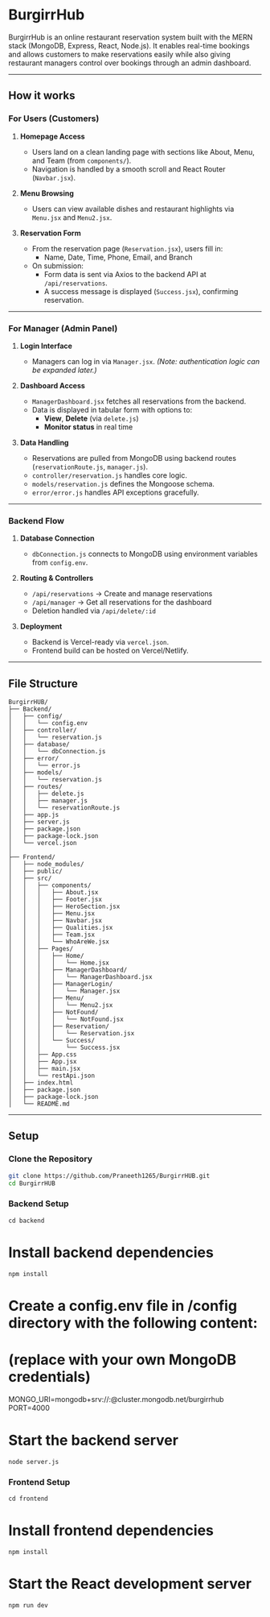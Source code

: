 # BurgirrHub
BurgirrHub is an online restaurant reservation system built with the MERN stack (MongoDB, Express, React, Node.js). It enables real-time bookings and allows customers to make reservations easily while also giving restaurant managers control over bookings through an admin dashboard.

----------------------------------------------------------------------------------------------------------------------------------------------------------------------------------------------------
## How it works

### For Users (Customers)

1. **Homepage Access**
   - Users land on a clean landing page with sections like About, Menu, and Team (from `components/`).
   - Navigation is handled by a smooth scroll and React Router (`Navbar.jsx`).

2. **Menu Browsing**
   - Users can view available dishes and restaurant highlights via `Menu.jsx` and `Menu2.jsx`.

3. **Reservation Form**
   - From the reservation page (`Reservation.jsx`), users fill in:
     - Name, Date, Time, Phone, Email, and Branch
   - On submission:
     - Form data is sent via Axios to the backend API at `/api/reservations`.
     - A success message is displayed (`Success.jsx`), confirming reservation.

---

### For Manager (Admin Panel)

1. **Login Interface**
   - Managers can log in via `Manager.jsx`. *(Note: authentication logic can be expanded later.)*

2. **Dashboard Access**
   - `ManagerDashboard.jsx` fetches all reservations from the backend.
   - Data is displayed in tabular form with options to:
     - **View**, **Delete** (via `delete.js`)
     - **Monitor status** in real time

3. **Data Handling**
   - Reservations are pulled from MongoDB using backend routes (`reservationRoute.js`, `manager.js`).
   - `controller/reservation.js` handles core logic.
   - `models/reservation.js` defines the Mongoose schema.
   - `error/error.js` handles API exceptions gracefully.

---

### Backend Flow

1. **Database Connection**
   - `dbConnection.js` connects to MongoDB using environment variables from `config.env`.

2. **Routing & Controllers**
   - `/api/reservations` → Create and manage reservations
   - `/api/manager` → Get all reservations for the dashboard
   - Deletion handled via `/api/delete/:id`

3. **Deployment**
   - Backend is Vercel-ready via `vercel.json`.
   - Frontend build can be hosted on Vercel/Netlify.
  
-----------------------------------------------------------------------------------------------------------------------------------------------------------------------------------------------------

## File Structure
```
BurgirrHUB/
├── Backend/
│   ├── config/
│   │   └── config.env
│   ├── controller/
│   │   └── reservation.js
│   ├── database/
│   │   └── dbConnection.js
│   ├── error/
│   │   └── error.js
│   ├── models/
│   │   └── reservation.js
│   ├── routes/
│   │   ├── delete.js
│   │   ├── manager.js
│   │   └── reservationRoute.js
│   ├── app.js
│   ├── server.js
│   ├── package.json
│   ├── package-lock.json
│   └── vercel.json
│
├── Frontend/
│   ├── node_modules/
│   ├── public/
│   ├── src/
│   │   ├── components/
│   │   │   ├── About.jsx
│   │   │   ├── Footer.jsx
│   │   │   ├── HeroSection.jsx
│   │   │   ├── Menu.jsx
│   │   │   ├── Navbar.jsx
│   │   │   ├── Qualities.jsx
│   │   │   ├── Team.jsx
│   │   │   └── WhoAreWe.jsx
│   │   ├── Pages/
│   │   │   ├── Home/
│   │   │   │   └── Home.jsx
│   │   │   ├── ManagerDashboard/
│   │   │   │   └── ManagerDashboard.jsx
│   │   │   ├── ManagerLogin/
│   │   │   │   └── Manager.jsx
│   │   │   ├── Menu/
│   │   │   │   └── Menu2.jsx
│   │   │   ├── NotFound/
│   │   │   │   └── NotFound.jsx
│   │   │   ├── Reservation/
│   │   │   │   └── Reservation.jsx
│   │   │   └── Success/
│   │   │       └── Success.jsx
│   │   ├── App.css
│   │   ├── App.jsx
│   │   ├── main.jsx
│   │   └── restApi.json
│   ├── index.html
│   ├── package.json
│   ├── package-lock.json
│   └── README.md
```

----------------------------------------------------------------------------------------------------------------------------------------------------------------------------------------------------

## Setup

### Clone the Repository

```bash
git clone https://github.com/Praneeth1265/BurgirrHUB.git
cd BurgirrHUB
```

### Backend Setup
```
cd backend
```
# Install backend dependencies
```
npm install
```
# Create a config.env file in /config directory with the following content:
# (replace with your own MongoDB credentials)

MONGO_URI=mongodb+srv://<username>:<password>@cluster.mongodb.net/burgirrhub
PORT=4000

# Start the backend server
```
node server.js
```

### Frontend Setup
```
cd frontend
```
# Install frontend dependencies
```
npm install
```
# Start the React development server
```
npm run dev
```
